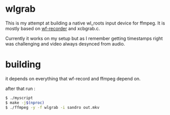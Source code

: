 # wlgrab
This is my attempt at building a native wl_roots input device for ffmpeg. It is mostly based on
[wf-recorder](https://github.com/ammen99/wf-recorder) and xcbgrab.c. 

Currently it works on my setup but as I remember getting timestamps right was challenging and video always desynced from audio.

# building
it depends on everything that wf-record and ffmpeg depend on.

after that run :

```bash
$ ./myscript
$ make -j$(nproc)
$ ./ffmpeg -y -f wlgrab -i sandro out.mkv
```
